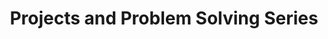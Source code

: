 ---
title: Projects and Problem Solving Series
buttonTitle: Projects and Problem Solving
summary: Follow me as I explain the thought processes behind my projects and the skills I learned along the way!
resources:
- name: thumb
  src: projects-thumb.svg
  params:
    alt: Scrambled Rubik's cube.
draft: true
---